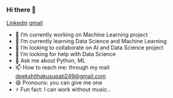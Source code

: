 ### Hi there 👋


[Linkedin](linkedin.com/in/deekshitha-kusupati-0a87a11a5)
[gmail](deekshithakusupati249@gmail.com)
- 🔭 I’m currently working on Machine Learning project
- 🌱 I’m currently learning Data Science and Machine Learning
- 👯 I’m looking to collaborate on AI and Data Science project
- 🤔 I’m looking for help with Data Science
- 💬 Ask me about Python, ML
- 📫 How to reach me: through my mail deekshithakusupati249@gmail.com
- 😄 Pronouns: you can give me one
- ⚡ Fun fact: I can work without music..



<!--
**DeekshithaKusupati/DeekshithaKusupati** is a ✨ _special_ ✨ repository because its `README.md` (this file) appears on your GitHub profile.

Here are some ideas to get you started:

- 🔭 I’m currently working on ...
- 🌱 I’m currently learning ...
- 👯 I’m looking to collaborate on ...
- 🤔 I’m looking for help with ...
- 💬 Ask me about ...
- 📫 How to reach me: 
- 😄 Pronouns: 
- ⚡ Fun fact:
-->
